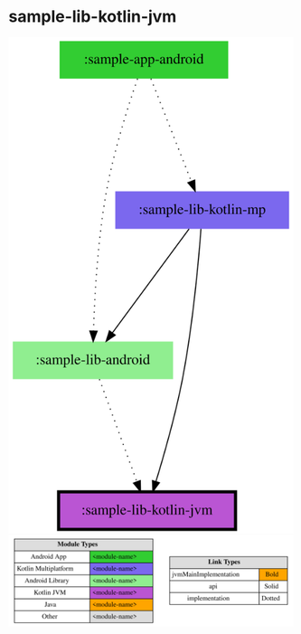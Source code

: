 # sample-lib-kotlin-jvm

<!--region chart-->

![chart](charts/chart.svg)
![legend](../legend/legend.svg)
<!--endregion-->
